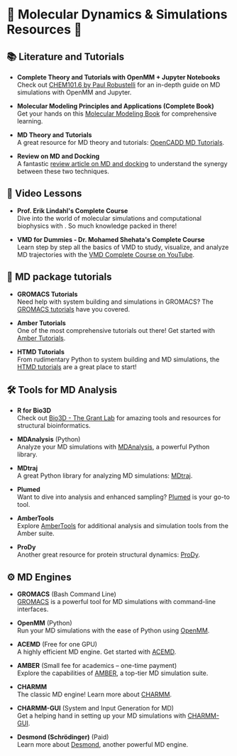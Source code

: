# 🌟 Molecular Dynamics & Simulations Resources 🌟


## 📚 Literature and Tutorials

- **Complete Theory and Tutorials with OpenMM + Jupyter Notebooks**  
  Check out [CHEM101.6 by Paul Robustelli](https://github.com/paulrobustelli/CHEM101.6) for an in-depth guide on MD simulations with OpenMM and Jupyter.

- **Molecular Modeling Principles and Applications (Complete Book)**  
  Get your hands on this [Molecular Modeling Book](http://course.sdu.edu.cn/Download2/20211011140445728.pdf) for comprehensive learning.

- **MD Theory and Tutorials**  
  A great resource for MD theory and tutorials: [OpenCADD MD Tutorials](https://projects.volkamerlab.org/teachopencadd/talktorials/T019_md_simulation.html).

- **Review on MD and Docking**  
  A fantastic [review article on MD and docking](https://www.frontiersin.org/articles/10.3389/fphar.2018.00923/full) to understand the synergy between these two techniques.

## 🎥 Video Lessons

- **Prof. Erik Lindahl's Complete Course**  
  Dive into the world of molecular simulations and computational biophysics with . So much knowledge packed in there!

- **VMD for Dummies - Dr. Mohamed Shehata's Complete Course**  
  Learn step by step all the basics of VMD to study, visualize, and analyze MD trajectories with the [VMD Complete Course on YouTube](https://www.youtube.com/watch?v=mi6fZLrcZM8&list=PLhYF9QNr23IaG-aFub24_T8XnIbJb7fNU).

## 📝 MD package tutorials

- **GROMACS Tutorials**  
  Need help with system building and simulations in GROMACS? The [GROMACS tutorials](http://www.mdtutorials.com/gmx/) have you covered.

- **Amber Tutorials**  
  One of the most comprehensive tutorials out there! Get started with [Amber Tutorials](https://ambermd.org/tutorials/).

- **HTMD Tutorials**  
  From rudimentary Python to system building and MD simulations, the [HTMD tutorials](https://software.acellera.com/htmd/tutorials.html) are a great place to start!


## 🛠️ Tools for MD Analysis

- **R for Bio3D**  
  Check out [Bio3D - The Grant Lab](http://thegrantlab.org/bio3d/) for amazing tools and resources for structural bioinformatics.

- **MDAnalysis** (Python)  
  Analyze your MD simulations with [MDAnalysis](https://www.mdanalysis.org/), a powerful Python library.

- **MDtraj**  
  A great Python library for analyzing MD simulations: [MDtraj](https://www.mdtraj.org/1.9.8.dev0/index.html).

- **Plumed**  
  Want to dive into analysis and enhanced sampling? [Plumed](https://www.plumed.org/) is your go-to tool.

- **AmberTools**  
  Explore [AmberTools](https://ambermd.org/AmberTools.php) for additional analysis and simulation tools from the Amber suite.

- **ProDy**  
  Another great resource for protein structural dynamics: [ProDy](http://prody.csb.pitt.edu/).

## ⚙️ MD Engines

- **GROMACS** (Bash Command Line)  
  [GROMACS](https://www.gromacs.org/) is a powerful tool for MD simulations with command-line interfaces.

- **OpenMM** (Python)  
  Run your MD simulations with the ease of Python using [OpenMM](https://openmm.org/).

- **ACEMD** (Free for one GPU)  
  A highly efficient MD engine. Get started with [ACEMD](https://software.acellera.com/acemd/index.html).

- **AMBER** (Small fee for academics – one-time payment)  
  Explore the capabilities of [AMBER](https://ambermd.org/), a top-tier MD simulation suite.

- **CHARMM**  
  The classic MD engine! Learn more about [CHARMM](https://www.charmm.org/).

- **CHARMM-GUI** (System and Input Generation for MD)  
  Get a helping hand in setting up your MD simulations with [CHARMM-GUI](https://www.charmm-gui.org/).

- **Desmond (Schrödinger)** (Paid)  
  Learn more about [Desmond](https://www.schrodinger.com/products/desmond), another powerful MD engine.

